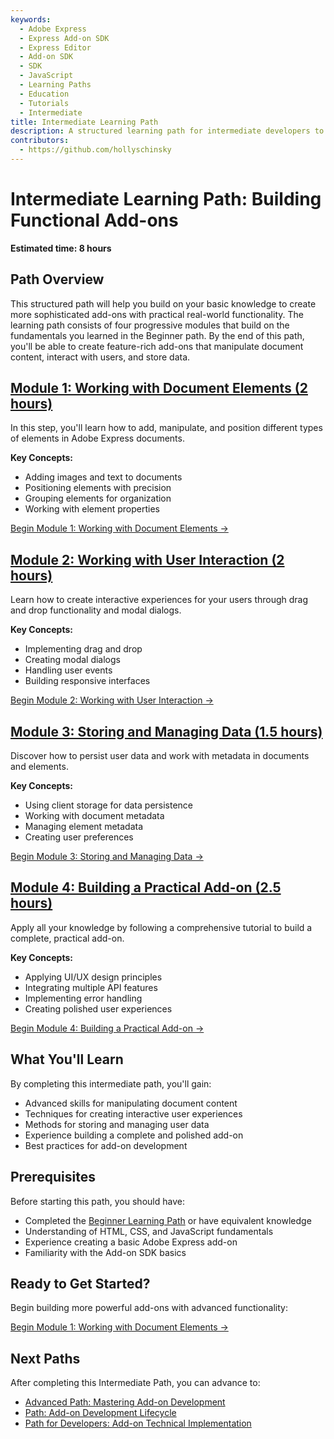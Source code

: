 ```yaml
---
keywords:
  - Adobe Express
  - Express Add-on SDK
  - Express Editor
  - Add-on SDK
  - SDK
  - JavaScript
  - Learning Paths
  - Education
  - Tutorials
  - Intermediate
title: Intermediate Learning Path
description: A structured learning path for intermediate developers to build functional Adobe Express add-ons.
contributors:
  - https://github.com/hollyschinsky
---
```


# Intermediate Learning Path: Building Functional Add-ons

**Estimated time: 8 hours**

## Path Overview

This structured path will help you build on your basic knowledge to create more sophisticated add-ons with practical real-world functionality. The learning path consists of four progressive modules that build on the fundamentals you learned in the Beginner path. By the end of this path, you'll be able to create feature-rich add-ons that manipulate document content, interact with users, and store data.

## [**Module 1: Working with Document Elements (2 hours)**](intermediate-step1.md)

In this step, you'll learn how to add, manipulate, and position different types of elements in Adobe Express documents.

**Key Concepts:**
- Adding images and text to documents
- Positioning elements with precision
- Grouping elements for organization
- Working with element properties

[Begin Module 1: Working with Document Elements →](intermediate-step1.md)

## [**Module 2: Working with User Interaction (2 hours)**](intermediate-step2.md)

Learn how to create interactive experiences for your users through drag and drop functionality and modal dialogs.

**Key Concepts:**
- Implementing drag and drop
- Creating modal dialogs
- Handling user events
- Building responsive interfaces

[Begin Module 2: Working with User Interaction →](intermediate-step2.md)

## [**Module 3: Storing and Managing Data (1.5 hours)**](intermediate-step3.md)

Discover how to persist user data and work with metadata in documents and elements.

**Key Concepts:**
- Using client storage for data persistence
- Working with document metadata
- Managing element metadata
- Creating user preferences

[Begin Module 3: Storing and Managing Data →](intermediate-step3.md)

## [**Module 4: Building a Practical Add-on (2.5 hours)**](intermediate-step4.md)

Apply all your knowledge by following a comprehensive tutorial to build a complete, practical add-on.

**Key Concepts:**
- Applying UI/UX design principles
- Integrating multiple API features
- Implementing error handling
- Creating polished user experiences

[Begin Module 4: Building a Practical Add-on →](intermediate-step4.md)

## What You'll Learn

By completing this intermediate path, you'll gain:

- Advanced skills for manipulating document content
- Techniques for creating interactive user experiences
- Methods for storing and managing user data
- Experience building a complete and polished add-on
- Best practices for add-on development

## Prerequisites

Before starting this path, you should have:

- Completed the [Beginner Learning Path](beginner-index.md) or have equivalent knowledge
- Understanding of HTML, CSS, and JavaScript fundamentals
- Experience creating a basic Adobe Express add-on
- Familiarity with the Add-on SDK basics

## Ready to Get Started?

Begin building more powerful add-ons with advanced functionality:

[Begin Module 1: Working with Document Elements →](intermediate-step1.md)

## Next Paths

After completing this Intermediate Path, you can advance to:

- [Advanced Path: Mastering Add-on Development](advanced-index.md#advanced-path-mastering-add-on-development)
- [Path: Add-on Development Lifecycle](subject-based.md#path-add-on-development-lifecycle-7-hours)
- [Path for Developers: Add-on Technical Implementation](role-based.md#path-for-developers-add-on-technical-implementation-8-hours)
